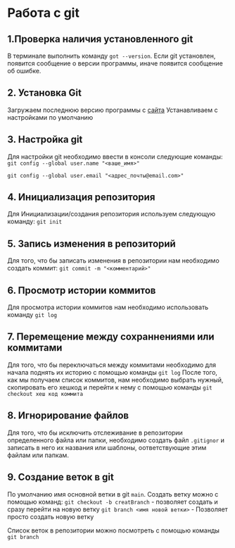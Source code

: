 # Работа с git
## 1.Проверка наличия установленного git
В терминале выполнить команду ```got --version```. Если git установлен, появится сообщение о версии программы, иначе появится сообщение об ошибке.

## 2. Установка Git
Загружаем последнюю версию программы с [сайта](https://git-scm.com/download/mac)
Устанавливаем с настройками по умолчанию
## 3. Настройка git
Для настройки git необходимо ввести в консоли следующие команды:
```git config --global user.name "<ваше_имя>"```

```git config --global user.email "<адрес_почты@email.com>"```

## 4. Инициализация репозитория
Для Инициализации/создания репозитория используем следующую команду:
```git init```
## 5. Запись изменения в репозиторий
Для того, что бы записать изменения в репозитории нам необходимо создать коммит:
```git commit -m "<комментарий>"```

## 6. Просмотр истории коммитов
Для просмотра истории коммитов нам необходимо использовать команду ```git log```

## 7. Перемещение между сохраннениями или коммитами
Для того, что бы переключаться между коммитами необходимо для начала поднять их историю с помощью команды ```git log``` После того, как мы получаем список коммитов, нам необходимо выбрать нужный, скопировать его хешкод и перейти к нему с помощью команды ```git checkout хеш код коммита```

## 8. Игнорирование файлов
Для того, что бы исключить отслеживание в репозитории определенного файла или папки, необходимо создать файл ```.gitignor``` и записать в него их названия или шаблоны, оответствующие этим файлам или папкам.

## 9. Создание веток в git
По умолчанию имя основной ветки в git ```main```. Создать ветку можно с помощью команд:
```git checkout -b creatBranch``` - позволяет создать и сразу перейти на новую ветку
```git branch <имя новой ветки>``` - Позволяет просто создать новую ветку

Список веток в репозитории можно посмотреть с помощью команды ```git branch```
